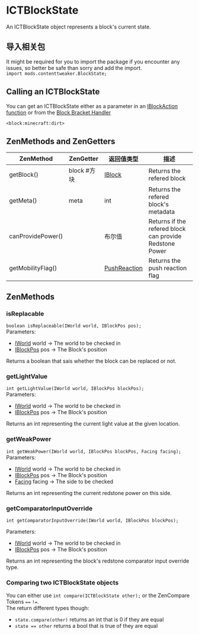 # ICTBlockState

An ICTBlockState object represents a block's current state.

## 导入相关包
It might be required for you to import the package if you encounter any issues, so better be safe than sorry and add the import.  
`import mods.contenttweaker.BlockState;`

## Calling an ICTBlockState
You can get an ICTBlockState either as a parameter in an [IBlockAction function](/Mods/ContentTweaker/Vanilla/Advanced_Functionality/Functions/IBlockAction/) or from the [Block Bracket Handler](/Mods/ContentTweaker/Vanilla/Brackets/Bracket_Blocks/)

`<block:minecraft:dirt>`

## ZenMethods and ZenGetters
| ZenMethod         | ZenGetter | 返回值类型                                                                  | 描述                                                      |
| ----------------- | --------- | ---------------------------------------------------------------------- | ------------------------------------------------------- |
| getBlock()        | block #方块 | [IBlock](/Vanilla/Blocks/IBlock/)                                      | Returns the refered block                               |
| getMeta()         | meta      | int                                                                    | Returns the refered block's metadata                    |
| canProvidePower() |           | 布尔值                                                                    | Returns if the refered block can provide Redstone Power |
| getMobilityFlag() |           | [PushReaction](/Mods/ContentTweaker/Vanilla/Types/Block/PushReaction/) | Returns the push reaction flag                          |


## ZenMethods
### isReplacable
`boolean isReplaceable(IWorld world, IBlockPos pos);`  
Parameters:

- [IWorld](/Mods/ContentTweaker/Vanilla/Types/World/IWorld/) world → The world to be checked in
- [IBlockPos](/Mods/ContentTweaker/Vanilla/Types/Block/IBlockPos/) pos → The Block's position

Returns a boolean that sais whether the block can be replaced or not.


### getLightValue
`int getLightValue(IWorld world, IBlockPos blockPos);`  
Parameters:

- [IWorld](/Mods/ContentTweaker/Vanilla/Types/World/IWorld/) world → The world to be checked in
- [IBlockPos](/Mods/ContentTweaker/Vanilla/Types/Block/IBlockPos/) pos → The Block's position

Returns an int representing the current light value at the given location.

### getWeakPower
`int getWeakPower(IWorld world, IBlockPos blockPos, Facing facing);`  
Parameters:

- [IWorld](/Mods/ContentTweaker/Vanilla/Types/World/IWorld/) world → The world to be checked in
- [IBlockPos](/Mods/ContentTweaker/Vanilla/Types/Block/IBlockPos/) pos → The Block's position
- [Facing](/Mods/ContentTweaker/Vanilla/Types/Block/Facing/) facing → The side to be checked

Returns an int representing the current redstone power on this side.

### getComparatorInputOverride
`int getComparatorInputOverride(IWorld world, IBlockPos blockPos);`

Parameters:

- [IWorld](/Mods/ContentTweaker/Vanilla/Types/World/IWorld/) world → The world to be checked in
- [IBlockPos](/Mods/ContentTweaker/Vanilla/Types/Block/IBlockPos/) pos → The Block's position

Returns an int representing the block's redstone comparator input override type.


### Comparing two ICTBlockState objects

You can either use `int compare(ICTBlockState other);` or the ZenCompare Tokens `==` `!=`.  
The return different types though:

- `state.compare(other)` returns an int that is 0 if they are equal
- `state == other` returns a bool that is true of they are equal
